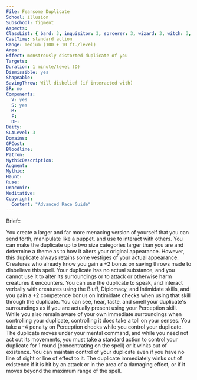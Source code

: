 ```yaml
---
File: Fearsome Duplicate
School: illusion
Subschool: figment
Aspects: 
ClassList: { bard: 3, inquisitor: 3, sorcerer: 3, wizard: 3, witch: 3, psychic: 3, mesmerist: 3 }
CastTime: standard action
Range: medium (100 + 10 ft./level)
Area: 
Effect: monstrously distorted duplicate of you
Targets: 
Duration: 1 minute/level (D)
Dismissible: yes
Shapeable: 
SavingThrow: Will disbelief (if interacted with)
SR: no
Components:
  V: yes
  S: yes
  M: 
  F: 
  DF: 
Deity: 
SLALevel: 3
Domains: 
GPCost: 
Bloodline: 
Patron: 
MythicDescription: 
Augment: 
Mythic: 
Haunt: 
Ruse: 
Draconic: 
Meditative: 
Copyright:
  Content: "Advanced Race Guide"
---
```

Brief:: 

You create a larger and far more menacing version of yourself that you can send forth, manipulate like a puppet, and use to interact with others. You can make the duplicate  up to two size categories larger than you are and determine a theme as to how it alters your original appearance. However, this duplicate always retains some vestiges of your actual appearance. Creatures who already know you gain a +2 bonus on saving throws made to disbelieve this spell. Your duplicate has no actual substance, and you cannot use it to alter its surroundings or to attack or otherwise harm creatures it encounters. You can use the duplicate to speak, and interact verbally with creatures using the Bluff, Diplomacy, and Intimidate skills, and you gain a +2 competence bonus on Intimidate checks when using that skill through the duplicate.  You can see, hear, taste, and smell your duplicate's surroundings as if you are actually present using your Perception skill. While you also remain aware of your own immediate surroundings when controlling your duplicate, controlling it does take a toll on your senses. You take a -4 penalty on Perception checks while you control your duplicate.  The duplicate moves under your mental command, and while you need not act out its movements, you must take a standard action to control your duplicate for 1 round (concentrating on the spell) or it winks out of existence. You can maintain control of your duplicate even if you have no line of sight or line of effect to it.  The duplicate immediately winks out of existence if it is hit by an attack or in the area of a damaging effect, or if it moves beyond the maximum range of the spell.
